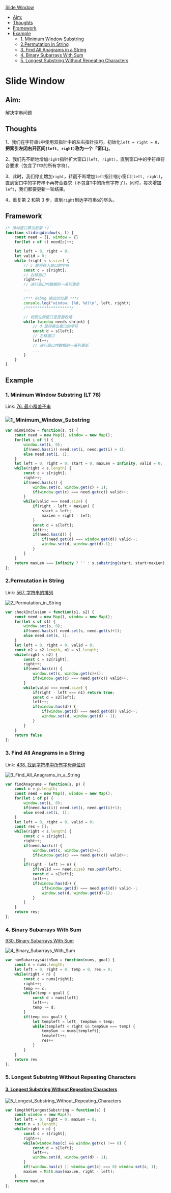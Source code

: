 [Slide Window](#slide-window)

* [Aim:](#aim-)
* [Thoughts](#thoughts)
* [Framework](#framework)
* [Example](#example)
  + [1. Minimum Window Substring](#1-minimum-window-substring)
  + [2.Permutation in String](#2permutation-in-string)
  + [3. Find All Anagrams in a String](#3-find-all-anagrams-in-a-string)
  + [4. Binary Subarrays With Sum](#4-binary-subarrays-with-sum)
  + [5.  Longest Substring Without Repeating Characters](#5--longest-substring-without-repeating-characters)

# Slide Window



## Aim:

解决字串问题

## Thoughts

1、我们在字符串`S`中使用双指针中的左右指针技巧，初始化`left = right = 0`，**把索引左闭右开区间`[left, right)`称为一个「窗口」**。

2、我们先不断地增加`right`指针扩大窗口`[left, right)`，直到窗口中的字符串符合要求（包含了`T`中的所有字符）。

3、此时，我们停止增加`right`，转而不断增加`left`指针缩小窗口`[left, right)`，直到窗口中的字符串不再符合要求（不包含`T`中的所有字符了）。同时，每次增加`left`，我们都要更新一轮结果。

4、重复第 2 和第 3 步，直到`right`到达字符串`S`的尽头。

## Framework

```js
/* 滑动窗口算法框架 */
function slidingWindow(s, t) {
    const need = {}, window = {}
    for(let c of t) need[c]++;

    let left = 0, right = 0;
    let valid = 0; 
    while (right < s.size) {
        // c 是将移入窗口的字符
        const c = s[right];
        // 右移窗口
        right++;
        // 进行窗口内数据的一系列更新
        ...

        /*** debug 输出的位置 ***/
        console.log("window: [%d, %d)\n", left, right);
        /********************/

        // 判断左侧窗口是否要收缩
        while (window needs shrink) {
            // d 是将移出窗口的字符
            const d = s[left];
            // 左移窗口
            left++;
            // 进行窗口内数据的一系列更新
            ...
        }
    }
}
```

## Example

### 1. Minimum Window Substring (LT 76)

Link: [76. 最小覆盖子串](https://leetcode-cn.com/problems/minimum-window-substring/)

### ![1_Minimum_Window_Substring](../SlideWindow/pic/1_Minimum_Window_Substring.png)

```js
var minWindow = function(s, t) {
    const need = new Map(), window = new Map();
    for(let i of t) {
        window.set(i, 0);
        if(need.has(i)) need.set(i, need.get(i) + 1);
        else need.set(i, 1);
    }
    let left = 0, right = 0, start = 0, maxLen = Infinity, valid = 0;
    while(right < s.length) {
        const c = s[right];
        right++;
        if(need.has(c)) {
            window.set(c, window.get(c) + 1);
            if(window.get(c) === need.get(c)) valid++;
        }
        while(valid === need.size) {
            if(right - left < maxLen) {
                start = left;
                maxLen = right - left;
            }
            const d = s[left];
            left++;
            if(need.has(d)) {
                if(need.get(d) === window.get(d)) valid--;
                window.set(d, window.get(d)-1);
            }
        }
    }
    return maxLen === Infinity ? '' : s.substring(start, start+maxLen);
};
```

### 2.Permutation in String

Link: [567. 字符串的排列](https://leetcode-cn.com/problems/permutation-in-string/)

![2_Permutation_in_String](../SlideWindow/pic/2_Permutation_in_String.png)

```js
var checkInclusion = function(s1, s2) {
    const need = new Map(), window = new Map();
    for(let s of s1) {
        window.set(s, 0);
        if(need.has(s)) need.set(s, need.get(s)+1);
        else need.set(s, 1);
    }
    let left = 0, right = 0, valid = 0;
    const n2 = s2.length, n1 = s1.length;
    while(right < n2) {
        const c = s2[right];
        right++;
        if(need.has(c)) {
            window.set(c, window.get(c)+1);
            if(window.get(c) === need.get(c)) valid++;
        }
        while(valid === need.size) {
            if(right - left === n1) return true;
            const d = s2[left];
            left++;
            if(window.has(d)) {
                if(window.get(d) === need.get(d)) valid--;
                window.set(d, window.get(d) - 1);
            }
        }
    }
    return false
};
```

### 3. Find All Anagrams in a String

Link: [438. 找到字符串中所有字母异位词](https://leetcode-cn.com/problems/find-all-anagrams-in-a-string/)

![3_Find_All_Anagrams_in_a_String](../SlideWindow/pic/3_Find_All_Anagrams_in_a_String.png)

```js
var findAnagrams = function(s, p) {
    const n = p.length;
    const need = new Map(), window = new Map();
    for(let i of p) {
        window.set(i, 0);
        if(need.has(i)) need.set(i, need.get(i)+1);
        else need.set(i, 1);
    }
    let left = 0, right = 0, valid = 0;
    const res = [];
    while(right < s.length) {
        const c = s[right];
        right++;
        if(need.has(c)) {
            window.set(c, window.get(c)+1);
            if(window.get(c) === need.get(c)) valid++;
        }
        if(right - left >= n) {
            if(valid === need.size) res.push(left);
            const d = s[left];
            left++;
            if(window.has(d)) {
                if(window.get(d) === need.get(d)) valid--;
                window.set(d, window.get(d)-1);
            }
        }
    }
    return res;
};
```

### 4. Binary Subarrays With Sum

[930. Binary Subarrays With Sum](https://leetcode-cn.com/problems/binary-subarrays-with-sum/)

![4_Binary_Subarrays_With_Sum](../SlideWindow/pic/4_Binary_Subarrays_With_Sum.png)

```js
var numSubarraysWithSum = function(nums, goal) {
    const n = nums.length;
    let left = 0, right = 0, temp = 0, res = 0;
    while(right < n) {
        const c = nums[right];
        right++;
        temp += c;
        while(temp > goal) {
            const d = nums[left]
            left++;
            temp -= d;
        }
        if(temp === goal) {
            let templeft = left, tempSum = temp;
            while(templeft < right && tempSum === temp) {
                tempSum -= nums[templeft];
                templeft++;
                res++
            }
        }
    }
    return res
};
```

### 5.  Longest Substring Without Repeating Characters

#### [3. Longest Substring Without Repeating Characters](https://leetcode-cn.com/problems/longest-substring-without-repeating-characters/)

![5_Longest_Substring_Without_Repeating_Characters](../SlideWindow/pic/5_Longest_Substring_Without_Repeating_Characters.png)

```js
var lengthOfLongestSubstring = function(s) {
    const window = new Map();
    let left = 0, right = 0, maxLen = 0;
    const n = s.length;
    while(right < n) {
        const c = s[right];
        right++;
        while(window.has(c) && window.get(c) !== 0) {
            const d = s[left];
            left++;
            window.set(d, window.get(d) - 1);
        }
        if(!window.has(c) || window.get(c) === 0) window.set(c, 1);
        maxLen = Math.max(maxLen, right - left);
    }
    return maxLen
};
```

